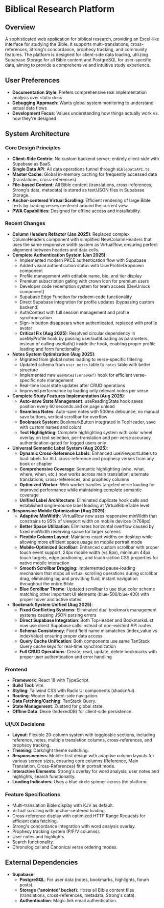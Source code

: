 # Biblical Research Platform

## Overview
A sophisticated web application for biblical research, providing an Excel-like interface for studying the Bible. It supports multi-translations, cross-references, Strong's concordance, prophecy tracking, and community features. The platform is designed for client-side data loading, utilizing Supabase Storage for all Bible content and PostgreSQL for user-specific data, aiming to provide a comprehensive and intuitive study experience.

## User Preferences
- **Documentation Style**: Prefers comprehensive real implementation analysis over static docs
- **Debugging Approach**: Wants global system monitoring to understand actual data flows
- **Development Focus**: Values understanding how things actually work vs. how they're designed

## System Architecture

### Core Design Principles
- **Client-Side Centric**: No custom backend server; entirely client-side with Supabase as BaaS.
- **Single Data API**: All data operations funnel through `BibleDataAPI.ts`.
- **Master Cache**: Global in-memory caching for frequently accessed data (translations, cross-references).
- **File-based Content**: All Bible content (translations, cross-references, Strong's data, metadata) is stored as text/JSON files in Supabase Storage.
- **Anchor-centered Virtual Scrolling**: Efficient rendering of large Bible texts by loading verses centered around the current view.
- **PWA Capabilities**: Designed for offline access and installability.

### Recent Changes
- **Column Headers Refactor (Jan 2025)**: Replaced complex ColumnHeaders component with simplified NewColumnHeaders that uses the same responsive width system as VirtualRow, ensuring perfect alignment between headers and data cells.
- **Complete Authentication System (Jan 2025)**: 
  - Implemented modern PKCE authentication flow with Supabase
  - Added visual authentication status with UserProfileDropdown component
  - Profile management with editable name, bio, and tier display
  - Premium subscription gating with crown icon for premium users
  - Developer code redemption system for team access (DevUnlock component)
  - Supabase Edge Function for redeem-code functionality
  - Direct Supabase integration for profile updates (bypassing custom backend)
  - AuthContext with full session management and profile synchronization
  - Sign-in button disappears when authenticated, replaced with profile avatar
  - **Critical Fix (Aug 2025)**: Resolved circular dependency in useMyProfile hook by passing user/authLoading as parameters instead of calling useAuth() inside the hook, enabling proper profile loading and form functionality
- **Notes System Optimization (Aug 2025)**:
  - Migrated from global notes loading to verse-specific filtering
  - Updated schema from `user_notes` table to `notes` table with better structure
  - Implemented new `useNotes(verseRef)` hook for efficient verse-specific note management
  - Real-time local state updates after CRUD operations
  - Improved performance by loading only relevant notes per verse
- **Complete Study Features Implementation (Aug 2025)**:
  - **Auto-save State Management**: useReadingState hook saves position every 60 seconds and on page unload
  - **Seamless Notes**: Auto-save notes with 500ms debounce, no manual save buttons, vertical scrollbar for overflow
  - **Bookmark System**: BookmarkButton integrated in TopHeader, save with custom names and colors
  - **Text Highlighting**: Complete highlighting system with color wheel overlay on text selection, per-translation and per-verse accuracy, authentication-gated for logged users only
- **Universal Semantic Label System (Aug 2025)**:
  - **Dynamic Cross-Reference Labels**: Enhanced useViewportLabels to load labels for ALL cross-reference and prophecy verses from any book or chapter
  - **Comprehensive Coverage**: Semantic highlighting (who, what, where, when, etc.) now works across main translation, alternate translations, cross-references, and prophecy columns
  - **Optimized Worker**: Web worker handles targeted verse loading for improved performance while maintaining complete semantic coverage
  - **Unified Label Architecture**: Eliminated duplicate hook calls and established single-source label loading at VirtualBibleTable level
- **Responsive Mobile Optimization (Aug 2025)**:
  - **Adaptive MinWidth**: VirtualRow now uses responsive minWidth that constrains to 95% of viewport width on mobile devices (≤768px)
  - **Better Space Utilization**: Eliminates horizontal overflow caused by fixed minWidth reserving space for larger screens
  - **Flexible Column Layout**: Maintains exact widths on desktop while allowing more efficient space usage on mobile portrait mode
  - **Mobile-Optimized Scrollbar**: Enhanced custom scrollbar with proper touch event support, 24px mobile width (vs 8px), minimum 44px touch targets, edge positioning, and touch-action CSS properties for native mobile interaction
  - **Smooth Scrollbar Dragging**: Implemented pause-loading mechanism that stops all virtual scrolling operations during scrollbar drag, eliminating lag and providing fluid, instant navigation throughout the entire Bible
  - **Blue Scrollbar Theme**: Updated scrollbar to use blue color scheme matching other important UI elements (blue-500/blue-400) with proper hover and active states
- **Bookmark System Unified (Aug 2025)**:
  - **Fixed Conflicting Systems**: Eliminated dual bookmark management systems causing JSON parsing errors
  - **Direct Supabase Integration**: Both TopHeader and BookmarksList now use direct Supabase calls instead of non-existent API routes
  - **Schema Consistency**: Fixed field name mismatches (index_value vs indexValue) ensuring proper data access
  - **Query Cache Unification**: Both components use same TanStack Query cache keys for real-time synchronization
  - **Full CRUD Operations**: Create, read, update, delete bookmarks with proper user authentication and error handling

### Frontend
- **Framework**: React 18 with TypeScript.
- **Build Tool**: Vite.
- **Styling**: Tailwind CSS with Radix UI components (shadcn/ui).
- **Routing**: Wouter for client-side navigation.
- **Data Fetching/Caching**: TanStack Query.
- **State Management**: Zustand for global state.
- **Offline Data**: Dexie (IndexedDB) for client-side persistence.

### UI/UX Decisions
- **Layout**: Flexible 20-column system with toggleable sections, including reference, notes, multiple translation columns, cross-references, and prophecy tracking.
- **Theming**: Dark/light theme switching.
- **Responsiveness**: Mobile-first design with adaptive column layouts for various screen sizes, ensuring core columns (Reference, Main Translation, Cross-References) fit in portrait mode.
- **Interactive Elements**: Strong's overlay for word analysis, user notes and highlights, search functionality.
- **Loading Indicators**: Uses a blue circle spinner across the platform.

### Feature Specifications
- Multi-translation Bible display with KJV as default.
- Virtual scrolling with anchor-centered loading.
- Cross-reference display with optimized HTTP Range Requests for efficient data fetching.
- Strong's concordance integration with word analysis overlay.
- Prophecy tracking system (P/F/V columns).
- User notes and highlights.
- Search functionality.
- Chronological and Canonical verse ordering modes.

## External Dependencies
- **Supabase**:
    - **PostgreSQL**: For user data (notes, bookmarks, highlights, forum posts).
    - **Storage ('anointed' bucket)**: Hosts all Bible content files (translations, cross-references, metadata, Strong's data).
    - **Authentication**: Magic link email authentication.